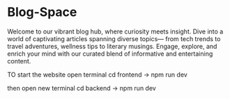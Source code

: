 # Blog-Space
Welcome to our vibrant blog hub, where curiosity meets insight. Dive into a world of captivating articles spanning diverse topics— from tech trends to travel adventures, wellness tips to literary musings. Engage, explore, and enrich your mind with our curated blend of informative and entertaining content.

TO start the website open terminal
cd frontend -> npm run dev

then open new terminal
cd backend -> npm run dev
